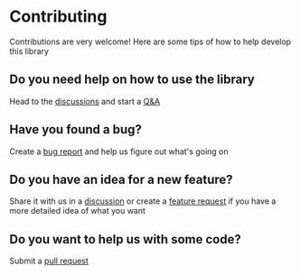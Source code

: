 # Contributing
Contributions are very welcome! Here are some tips of how to help develop this library

## Do you need help on how to use the library
Head to the [discussions](https://github.com/escritorio-gustavo/captcha_oxide/discussions) and start a [Q&A](https://github.com/escritorio-gustavo/captcha_oxide/discussions/new?category=q-a)

## Have you found a bug?
Create a [bug report](https://github.com/escritorio-gustavo/captcha_oxide/issues/new?assignees=&labels=bug&projects=&template=bug_report.md&title=%5BBUG%5D) and help us figure out what's going on

## Do you have an idea for a new feature?
Share it with us in a [discussion](https://github.com/escritorio-gustavo/captcha_oxide/discussions/new?category=ideas)
or create a [feature request](https://github.com/escritorio-gustavo/captcha_oxide/issues/new?assignees=&labels=enhancement&projects=&template=feature_request.md&title=%5BFEATURE%5D)
if you have a more detailed idea of what you want

## Do you want to help us with some code?
Submit a [pull request](https://github.com/escritorio-gustavo/captcha_oxide/compare)
